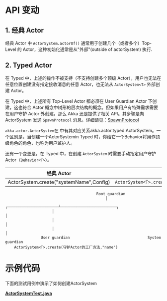 # API 变动


## 1. 经典 Actor

经典 Actor 中 `ActorSystem.actorOf()` 通常用于创建几个（或者多个）Top-Level 的 Actor，这种初始化通常是从"外部"(outside of actorSystem) 执行. 

## 2. Typed Actor

在 Typed 中，上述的操作不被支持（不支持创建多个顶级 Actor），用户也无法在任意位置创建没有指定接收消息的任意 Actor，也无法从 `ActorSystem<T>` 外部创建 Actor。

在 Typed 中，上述所有 Top-Level Actor 都必须在 User Guardian Actor 下创建，这也符合 Actor 概念中树形的层次结构的概念。但如果用户有特殊需求需要在用户守护 Actor 外创建，那么 Akka 还是提供了相关 API。其步骤是向 ActorSystem 发送 `SpawnProtocol` 消息。详细请见：[SpawnProtocol](https://doc.akka.io/docs/akka/current/typed/actor-lifecycle.html#spawnprotocol)

`akka.actor.ActorSystem`在 中有其对应关系akka.actor.typed.ActorSystem。一个区别是，当创建一个ActorSystemin Typed 时，你给它一个Behavior将用作顶级角色的角色，也称为用户监护人。

还有一个变更是，在 Typed 中，在创建 `ActorSystem` 时需要手动指定用户守护 Actor（`Behavior<T>`）。

| 经典 Actor | Typed |
| ------ | ------ |
| ActorSystem.create("systemName",Config) | `ActorSystem<T>.create(Behavior<T>,"systemName",Config)` |


```
                                         Root guardian
                                             │
                     ┌───────────────────────┴─────────────────────────┐
                     │                                                 │
                     │                                                 │
                     │                                                 │
                User guardian                                   System guardian
    ActorSystem<T>.create(守护Actor的工厂方法,"name")
```

# 示例代码


下面的测试用例中演示了如何创建ActorSystem

[**ActorSystemTest.java**](/src/test/java/com/iquantex/phoenix/typedactor/guide/system/ActorSystemTest.java)
